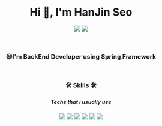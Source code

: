 <h1 align="center">Hi 👋, I'm HanJin Seo</h1>

<p align="center">
<image src="https://img.shields.io/badge/TechBlog-00B388?style=flat-square&logo=vimeo&logoColor=white&link=https://velog.io/@sloth">
<image src="https://img.shields.io/badge/seohanjin503@gmail.com-EA4335?style=flat-square&logo=gmail&logoColor=white">
</p>
<br>
<h3 align="center">😄I'm BackEnd Developer using Spring Framework</h3>
<br>  

  <h3 align="center">🛠 Skills 🛠</h3>
<h5 align="center">Techs that i usually use</h5>
<p align="center">
<image src="https://img.shields.io/badge/-Java-007396?style=flat-square&logo=java&logoColor=white" />
<image src="https://img.shields.io/badge/-Spring-6DB33F?style=flat-square&logo=spring&logoColor=white" />
<image src="https://img.shields.io/badge/-SpringBoot-6DB33F?style=flat-square&logo=springboot&logoColor=white" />
<image src="https://img.shields.io/badge/-MySQL-4479A1?style=flat-square&logo=mysql&logoColor=white" />
<image src="https://img.shields.io/badge/Oracle-F80000?style=flat-square&logo=oracle&logoColor=white" />
<image src="https://img.shields.io/badge/AWS-232F3E?style=flat-square&logo=amazonaws&logoColor=white" />
  </p>  
